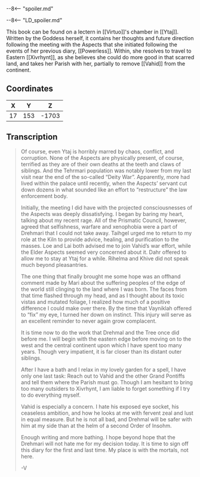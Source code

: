  

--8<-- "spoiler.md"

--8<-- "LD_spoiler.md"

This book can be found on a lectern in [[Virtuo]]'s chamber in [[Ytaj]]. Written by the Goddess herself, it contains her thoughts and future direction following the meeting with the Aspects that she initiated following the events of her previous diary, [[Powerless]]. Within, she resolves to travel to Eastern [[Xivrhynt]], as she believes she could do more good in that scarred land, and takes her Parish with her, partially to remove [[Vahid]] from the continent.

## Coordinates
| **X** | **Y** | **Z** |
| :---: | :---: | :---: |
|  17   |  153  | -1703 |

## Transcription
> Of course, even Ytaj is horribly marred by chaos, conflict, and corruption. None of the Aspects are physically present, of course, terrified as they are of their own deaths at the teeth and claws of siblings. And the Tehrmari population was notably lower from my last visit near the end of the so-called “Deity War”. Apparently, more had lived within the palace until recently, when the Aspects’ servant cut down dozens in what sounded like an effort to “restructure” the law enforcement body.
>
> Initially, the meeting I did have with the projected consciousnesses of the Aspects was deeply dissatisfying. I began by baring my heart, talking about my recent rage. All of the Prismatic Council, however, agreed that selfishness, warfare and xenophobia were a part of Drehmari that I could not take away. Taihgel urged me to return to my role at the Kiln to provide advice, healing, and purification to the masses. Loe and Lai both advised me to join Vahid’s war effort, while the Elder Aspects seemed very concerned about it. Dahr offered to allow me to stay at Ytaj for a while. Rihelma and Khive did not speak much beyond pleasantries.
>
> The one thing that finally brought me some hope was an offhand comment made by Mari about the suffering peoples of the edge of the world still clinging to the land where I was born. The faces from that time flashed through my head, and as I thought about its toxic vistas and mutated foliage, I realized how much of a positive difference I could make over there. By the time that Vayniklah offered to “fix” my eye, I turned her down on instinct. This injury will serve as an excellent reminder to never again grow complacent.
>
> It is time now to do the work that Drehmal and the Tree once did before me. I will begin with the eastern edge before moving on to the west and the central continent upon which I have spent too many years. Though very impatient, it is far closer than its distant outer siblings.
>
> After I have a bath and I relax in my lovely garden for a spell, I have only one last task: Reach out to Vahid and the other Grand Pontiffs and tell them where the Parish must go. Though I am hesitant to bring too many outsiders to Xivrhynt, I am liable to forget something if I try to do everything myself.
>
> Vahid is especially a concern. I hate his exposed eye socket, his ceaseless ambition, and how he looks at me with fervent zeal and lust in equal measure. But he is not all bad, and Drehmal will be safer with him at my side than at the helm of a second Order of Insohm.
>
> Enough writing and more bathing. I hope beyond hope that the Drehmari will not hate me for my decision today. It is time to sign off this diary for the first and last time. My place is with the mortals, not here.
>
> -V

